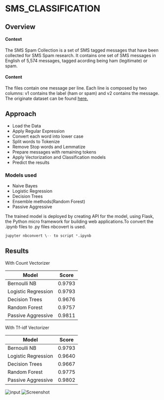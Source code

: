 # SMS_CLASSIFICATION
## Overview
#### Context
The SMS Spam Collection is a set of SMS tagged messages that have been collected for SMS Spam research. It contains one set of SMS messages
in English of 5,574 messages, tagged acording being ham (legitimate) or spam.

#### Content
The files contain one message per line. Each line is composed by two columns: v1 contains the label (ham or spam) and v2 contains the 
message. The originate dataset can be found [here.]( https://www.kaggle.com/uciml/sms-spam-collection-dataset)

## Approach
* Load the Data
* Apply Regular Expression
* Convert each word into lower case
* Split words to Tokenize
* Remove Stop words and Lemmatize
* Prepare messages with remaining tokens
* Apply Vectorization and Classification models
* Predict the results

### Models used
* Naive Bayes
* Logistic Regression
* Decision Trees
* Ensemble methods(Random Forest)
* Passive Aggressive

The trained model is deployed by creating API for the model, using Flask, the Python micro framework for building web applications.To convert
the .ipynb files to .py files nbcovert is used.

```python
jupyter nbconvert \-- to script *.ipynb
```

## Results
With Count Vectorizer

| Model      | Score           | 
| ------------- |:-------------:| 
| Bernoulli NB      | 0.9793 | 
| Logistic Regression      | 0.9793 |  
| Decision Trees | 0.9676     |
| Random Forest     | 0.9757 | 
| Passive Aggressive      | 0.9811     |  


With Tf-idf Vectorizer

| Model      | Score           | 
| ------------- |:-------------:| 
| Bernoulli NB      | 0.9793 | 
| Logistic Regression      | 0.9640 |  
| Decision Trees | 0.9667    |
| Random Forest     | 0.9775 | 
| Passive Aggressive      | 0.9802  | 

![input]("https://ibb.co/QX0ZJVv")
![Screenshot]("C:\\Users\\LENOVO\\Pictures\\api.png")
